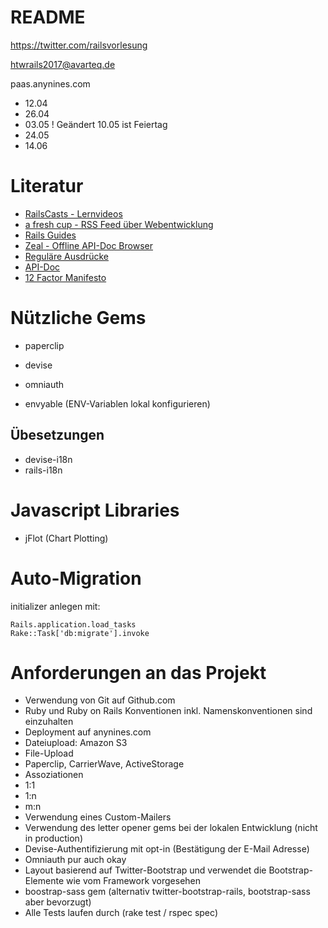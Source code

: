 # README
https://twitter.com/railsvorlesung

htwrails2017@avarteq.de

paas.anynines.com

* 12.04
* 26.04
* 03.05 ! Geändert 10.05 ist Feiertag
* 24.05
* 14.06


# Literatur

* [RailsCasts - Lernvideos](http://railscasts.com/)
* [a fresh cup - RSS Feed über Webentwicklung](https://afreshcup.com/)
* [Rails Guides](http://guides.rubyonrails.org/getting_started.html)
* [Zeal - Offline API-Doc Browser](https://zealdocs.org/)
* [Reguläre Ausdrücke](http://rubular.com/)
* [API-Doc](apidock.com)
* [12 Factor Manifesto](https://12factor.net/de/)


# Nützliche Gems

* paperclip
* devise
 * omniauth

* envyable (ENV-Variablen lokal konfigurieren)

## Übesetzungen

* devise-i18n
* rails-i18n

# Javascript Libraries

* jFlot (Chart Plotting)


# Auto-Migration

initializer anlegen mit:

```require 'rake'
Rails.application.load_tasks
Rake::Task['db:migrate'].invoke
```

# Anforderungen an das Projekt

* Verwendung von Git auf Github.com
* Ruby und Ruby on Rails Konventionen inkl. Namenskonventionen sind einzuhalten
* Deployment auf anynines.com
* Dateiupload: Amazon S3
* File-Upload
 * Paperclip, CarrierWave, ActiveStorage
* Assoziationen
 * 1:1
 * 1:n
 * m:n
* Verwendung eines Custom-Mailers
 * Verwendung des letter opener gems bei der lokalen Entwicklung (nicht in production)
* Devise-Authentifizierung mit opt-in (Bestätigung der E-Mail Adresse)
 * Omniauth pur auch okay
* Layout basierend auf Twitter-Bootstrap und verwendet die Bootstrap-Elemente wie vom Framework vorgesehen
 * boostrap-sass gem (alternativ twitter-bootstrap-rails, bootstrap-sass aber bevorzugt)
* Alle Tests laufen durch (rake test / rspec spec)

